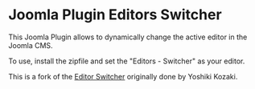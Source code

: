# Joomla Plugin Editors Switcher

This Joomla Plugin allows to dynamically change the active editor in the Joomla CMS.

To use, install the zipfile and set the "Editors - Switcher" as your editor.

This is a fork of the [Editor Switcher](http://www.joomler.net/download/140-joomla16-plugin/979-editor-switcher-for-joomla-25x-and-30-released.html) originally done by Yoshiki Kozaki.
